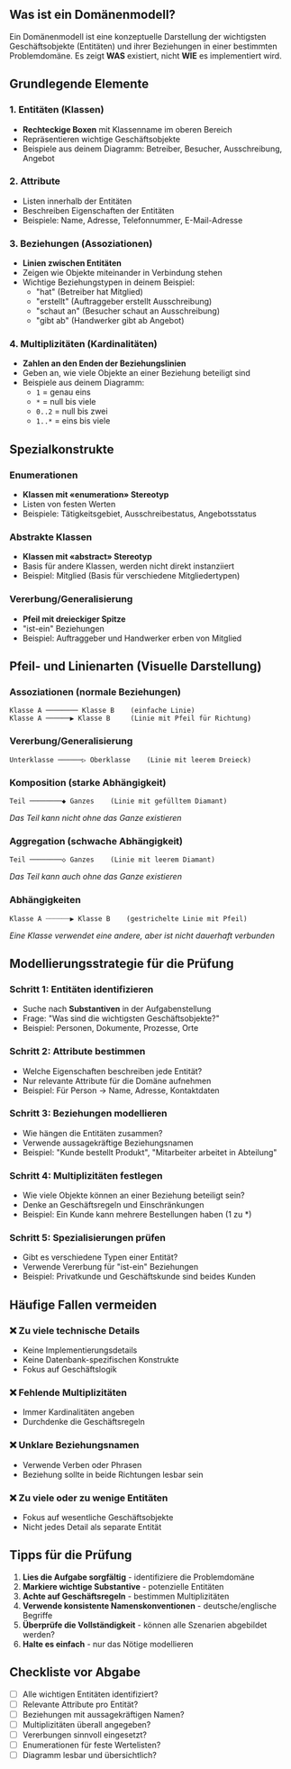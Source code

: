 ## Was ist ein Domänenmodell?

Ein Domänenmodell ist eine konzeptuelle Darstellung der wichtigsten Geschäftsobjekte (Entitäten) und ihrer Beziehungen in einer bestimmten Problemdomäne. Es zeigt **WAS** existiert, nicht **WIE** es implementiert wird.

## Grundlegende Elemente

### 1. Entitäten (Klassen)

- **Rechteckige Boxen** mit Klassenname im oberen Bereich
- Repräsentieren wichtige Geschäftsobjekte
- Beispiele aus deinem Diagramm: Betreiber, Besucher, Ausschreibung, Angebot

### 2. Attribute

- Listen innerhalb der Entitäten
- Beschreiben Eigenschaften der Entitäten
- Beispiele: Name, Adresse, Telefonnummer, E-Mail-Adresse

### 3. Beziehungen (Assoziationen)

- **Linien zwischen Entitäten**
- Zeigen wie Objekte miteinander in Verbindung stehen
- Wichtige Beziehungstypen in deinem Beispiel:
    - "hat" (Betreiber hat Mitglied)
    - "erstellt" (Auftraggeber erstellt Ausschreibung)
    - "schaut an" (Besucher schaut an Ausschreibung)
    - "gibt ab" (Handwerker gibt ab Angebot)

### 4. Multiplizitäten (Kardinalitäten)

- **Zahlen an den Enden der Beziehungslinien**
- Geben an, wie viele Objekte an einer Beziehung beteiligt sind
- Beispiele aus deinem Diagramm:
    - `1` = genau eins
    - `*` = null bis viele
    - `0..2` = null bis zwei
    - `1..*` = eins bis viele

## Spezialkonstrukte

### Enumerationen

- **Klassen mit «enumeration» Stereotyp**
- Listen von festen Werten
- Beispiele: Tätigkeitsgebiet, Ausschreibestatus, Angebotsstatus

### Abstrakte Klassen

- **Klassen mit «abstract» Stereotyp**
- Basis für andere Klassen, werden nicht direkt instanziiert
- Beispiel: Mitglied (Basis für verschiedene Mitgliedertypen)

### Vererbung/Generalisierung

- **Pfeil mit dreieckiger Spitze**
- "ist-ein" Beziehungen
- Beispiel: Auftraggeber und Handwerker erben von Mitglied

## Pfeil- und Linienarten (Visuelle Darstellung)

### Assoziationen (normale Beziehungen)

```
Klasse A ──────── Klasse B    (einfache Linie)
Klasse A ──────▶ Klasse B     (Linie mit Pfeil für Richtung)
```

### Vererbung/Generalisierung

```
Unterklasse ──────▷ Oberklasse    (Linie mit leerem Dreieck)
```

### Komposition (starke Abhängigkeit)

```
Teil ────────◆ Ganzes    (Linie mit gefülltem Diamant)
```

_Das Teil kann nicht ohne das Ganze existieren_

### Aggregation (schwache Abhängigkeit)

```
Teil ────────◇ Ganzes    (Linie mit leerem Diamant)
```

_Das Teil kann auch ohne das Ganze existieren_

### Abhängigkeiten

```
Klasse A ┈┈┈┈┈┈▶ Klasse B    (gestrichelte Linie mit Pfeil)
```

_Eine Klasse verwendet eine andere, aber ist nicht dauerhaft verbunden_

## Modellierungsstrategie für die Prüfung

### Schritt 1: Entitäten identifizieren

- Suche nach **Substantiven** in der Aufgabenstellung
- Frage: "Was sind die wichtigsten Geschäftsobjekte?"
- Beispiel: Personen, Dokumente, Prozesse, Orte

### Schritt 2: Attribute bestimmen

- Welche Eigenschaften beschreiben jede Entität?
- Nur relevante Attribute für die Domäne aufnehmen
- Beispiel: Für Person → Name, Adresse, Kontaktdaten

### Schritt 3: Beziehungen modellieren

- Wie hängen die Entitäten zusammen?
- Verwende aussagekräftige Beziehungsnamen
- Beispiel: "Kunde bestellt Produkt", "Mitarbeiter arbeitet in Abteilung"

### Schritt 4: Multiplizitäten festlegen

- Wie viele Objekte können an einer Beziehung beteiligt sein?
- Denke an Geschäftsregeln und Einschränkungen
- Beispiel: Ein Kunde kann mehrere Bestellungen haben (1 zu *)

### Schritt 5: Spezialisierungen prüfen

- Gibt es verschiedene Typen einer Entität?
- Verwende Vererbung für "ist-ein" Beziehungen
- Beispiel: Privatkunde und Geschäftskunde sind beides Kunden

## Häufige Fallen vermeiden

### ❌ Zu viele technische Details

- Keine Implementierungsdetails
- Keine Datenbank-spezifischen Konstrukte
- Fokus auf Geschäftslogik

### ❌ Fehlende Multiplizitäten

- Immer Kardinalitäten angeben
- Durchdenke die Geschäftsregeln

### ❌ Unklare Beziehungsnamen

- Verwende Verben oder Phrasen
- Beziehung sollte in beide Richtungen lesbar sein

### ❌ Zu viele oder zu wenige Entitäten

- Fokus auf wesentliche Geschäftsobjekte
- Nicht jedes Detail als separate Entität

## Tipps für die Prüfung

1. **Lies die Aufgabe sorgfältig** - identifiziere die Problemdomäne
2. **Markiere wichtige Substantive** - potenzielle Entitäten
3. **Achte auf Geschäftsregeln** - bestimmen Multiplizitäten
4. **Verwende konsistente Namenskonventionen** - deutsche/englische Begriffe
5. **Überprüfe die Vollständigkeit** - können alle Szenarien abgebildet werden?
6. **Halte es einfach** - nur das Nötige modellieren

## Checkliste vor Abgabe

- [ ] Alle wichtigen Entitäten identifiziert?
- [ ] Relevante Attribute pro Entität?
- [ ] Beziehungen mit aussagekräftigen Namen?
- [ ] Multiplizitäten überall angegeben?
- [ ] Vererbungen sinnvoll eingesetzt?
- [ ] Enumerationen für feste Wertelisten?
- [ ] Diagramm lesbar und übersichtlich?
